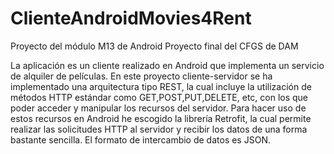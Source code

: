 # ClienteAndroidMovies4Rent
Proyecto del módulo M13 de Android
Proyecto final del CFGS de DAM

La aplicación es un cliente realizado en Android que implementa un servicio de alquiler de películas.
En este proyecto cliente-servidor se ha implementado una arquitectura tipo REST, la cual incluye la utilización de 
métodos HTTP estándar como GET,POST,PUT,DELETE, etc, con los que poder acceder y manipular los recursos del servidor.
Para hacer uso de estos recursos en Android he escogido la librería Retrofit, 
la cual permite realizar las solicitudes HTTP al servidor y recibir los datos de 
una forma bastante sencilla. El formato de intercambio de datos es JSON.
